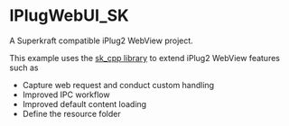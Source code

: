 # IPlugWebUI_SK
A Superkraft compatible iPlug2 WebView project.

This example uses the [sk_cpp library](https://github.com/superkraft-io?tab=repositories) to extend iPlug2 WebView features such as

- Capture web request and conduct custom handling
- Improved IPC workflow
- Improved default content loading
- Define the resource folder